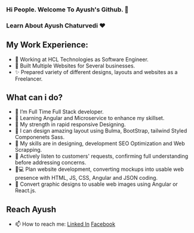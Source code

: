 ### Hi People. Welcome To Ayush's Github. 👋

### Learn About Ayush Chaturvedi ❤️
  
 ## My Work Experience:
- 🙋 Working at HCL Technologies as Software Engineer.
- 🚀 Built Multiple Websites for Several businesses.
- ✨ Prepared variety of different designs, layouts and websites as a Freelancer.


## What can i do? 
- 🌱 I’m Full Time Full Stack developer.
- 🌱 Learning Angular and Microservice to enhance my skillset.
- 💪 My strength in rapid responsive Designing.
- 🎨 I can design amazing layout using Bulma, BootStrap, tailwind Styled Componenets  Sass.
- 👯 My skills are in designing, development SEO Optimization and Web Scrapping. 
- 📝 Actively listen to customers' requests, confirming full understanding before addressing concerns.
- 🧑💻 Plan website development, converting mockups into usable web presence with HTML, JS, CSS, Angular and JSON coding.
- 🔨 Convert graphic designs to usable web images using Angular or React.js.


## Reach Ayush
- 📫 How to reach me: [Linked In](https://www.linkedin.com/in/ayush-chaturvedi02/) [Facebook](https://www.facebook.com/ayush0206/)
